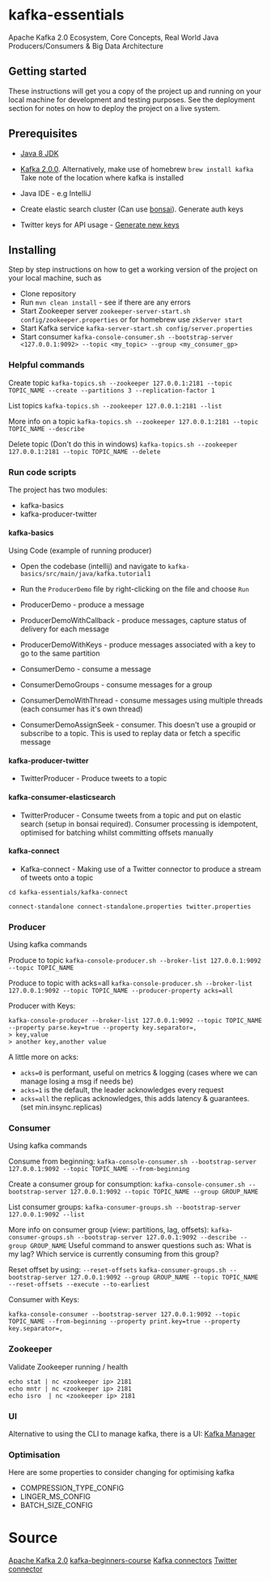 # kafka-essentials
Apache Kafka 2.0 Ecosystem, Core Concepts, Real World Java Producers/Consumers &amp; Big Data Architecture

## Getting started

These instructions will get you a copy of the project up and running on your local machine for development and testing purposes. See the deployment section for notes on how to deploy the project on a live system.

## Prerequisites

- [Java 8 JDK](http://www.oracle.com/technetwork/java/javase/downloads/jdk8-downloads-2133151.html)
- [Kafka 2.0.0](https://archive.apache.org/dist/kafka/2.0.0/kafka_2.12-2.0.0.tgz). Alternatively, make use of homebrew `brew install kafka` 
Take note of the location where kafka is installed

- Java IDE - e.g IntelliJ
- Create elastic search cluster (Can use [bonsai](https://bonsai.io/)). Generate auth keys
- Twitter keys for API usage - [Generate new keys](https://developer.twitter.com/en/apps/)

## Installing

Step by step instructions on how to get a working version of the project on your local machine, such as

- Clone repository
- Run `mvn clean install` - see if there are any errors
- Start Zookeeper server `zookeeper-server-start.sh config/zookeeper.properties` or for homebrew use `zkServer start`
- Start Kafka service `kafka-server-start.sh config/server.properties`
- Start consumer `kafka-console-consumer.sh --bootstrap-server <127.0.0.1:9092> --topic <my_topic> --group <my_consumer_gp>`

### Helpful commands

Create topic ```kafka-topics.sh --zookeeper 127.0.0.1:2181 --topic TOPIC_NAME --create --partitions 3 --replication-factor 1```

List topics ```kafka-topics.sh --zookeeper 127.0.0.1:2181 --list```

More info on a topic ```kafka-topics.sh --zookeeper 127.0.0.1:2181 --topic TOPIC_NAME --describe```

Delete topic (Don't do this in windows) ```kafka-topics.sh --zookeeper 127.0.0.1:2181 --topic TOPIC_NAME --delete```

### Run code scripts

The project has two modules: 
- kafka-basics
- kafka-producer-twitter

#### kafka-basics
Using Code (example of running producer)
- Open the codebase (intellij) and navigate to ``kafka-basics/src/main/java/kafka.tutorial1``
- Run the ``ProducerDemo`` file by right-clicking on the file and choose `Run`

- ProducerDemo - produce a message 
- ProducerDemoWithCallback - produce messages, capture status of delivery for each message 
- ProducerDemoWithKeys - produce messages associated with a key to go to the same partition

- ConsumerDemo - consume a message
- ConsumerDemoGroups - consume messages for a group
- ConsumerDemoWithThread - consume messages using multiple threads (each consumer has it's own thread)
- ConsumerDemoAssignSeek -  consumer. This doesn't use a groupid or subscribe to a topic. This is used to replay data or fetch a specific message 

#### kafka-producer-twitter
- TwitterProducer - Produce tweets to a topic

#### kafka-consumer-elasticsearch
- TwitterProducer - Consume tweets from a topic and put on elastic search (setup in bonsai required). Consumer processing is idempotent, optimised for batching whilst committing offsets manually 

#### kafka-connect
- Kafka-connect - Making use of a Twitter connector to produce a stream of tweets onto a topic

`cd kafka-essentials/kafka-connect`

`connect-standalone connect-standalone.properties twitter.properties`

### Producer

Using kafka commands

Produce to topic ```kafka-console-producer.sh --broker-list 127.0.0.1:9092 --topic TOPIC_NAME```

Produce to topic with acks=all ```kafka-console-producer.sh --broker-list 127.0.0.1:9092 --topic TOPIC_NAME --producer-property acks=all```

Producer with Keys: 
```
kafka-console-producer --broker-list 127.0.0.1:9092 --topic TOPIC_NAME --property parse.key=true --property key.separator=,
> key,value
> another key,another value
```

A little more on acks:
- `acks=0` is performant, useful on metrics & logging (cases where we can manage losing a msg if needs be)
- `acks=1` is the default, the leader acknowledges every request
- `acks=all` the replicas  acknowledges, this adds latency & guarantees. (set min.insync.replicas)


### Consumer

Using kafka commands

Consume from beginning: ```kafka-console-consumer.sh --bootstrap-server 127.0.0.1:9092 --topic TOPIC_NAME --from-beginning```

Create a consumer group for consumption: ```kafka-console-consumer.sh --bootstrap-server 127.0.0.1:9092 --topic TOPIC_NAME --group GROUP_NAME```

List consumer groups: ```kafka-consumer-groups.sh --bootstrap-server 127.0.0.1:9092 --list```

More info on consumer group (view: partitions, lag, offsets): ```kafka-consumer-groups.sh --bootstrap-server 127.0.0.1:9092 --describe --group GROUP_NAME```
Useful command to answer questions such as: What is my lag? Which service is currently consuming from this group?

Reset offset by using: `--reset-offsets`
```kafka-consumer-groups.sh --bootstrap-server 127.0.0.1:9092 --group GROUP_NAME --topic TOPIC_NAME --reset-offsets --execute --to-earliest```

Consumer with Keys: 
```
kafka-console-consumer --bootstrap-server 127.0.0.1:9092 --topic TOPIC_NAME --from-beginning --property print.key=true --property key.separator=,
```

### Zookeeper
Validate Zookeeper running / health 
```
echo stat | nc <zookeeper ip> 2181
echo mntr | nc <zookeeper ip> 2181
echo isro  | nc <zookeeper ip> 2181
```

### UI
Alternative to using the CLI to manage kafka, there is a UI:
[Kafka Manager](https://github.com/yahoo/kafka-manager)

### Optimisation 
Here are some properties to consider changing for optimising kafka
- COMPRESSION_TYPE_CONFIG
- LINGER_MS_CONFIG
- BATCH_SIZE_CONFIG

# Source
[Apache Kafka 2.0](https://www.udemy.com/course/apache-kafka/)
[kafka-beginners-course](https://github.com/simplesteph/kafka-beginners-course)
[Kafka connectors](https://www.confluent.io/product/connectors-repository/)
[Twitter connector](https://github.com/jcustenborder/kafka-connect-twitter)
